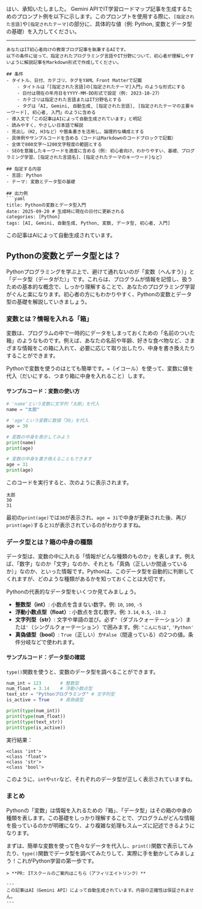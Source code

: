 はい、承知いたしました。
Gemini APIでIT学習ロードマップ記事を生成するためのプロンプト例を以下に示します。このプロンプトを使用する際に、`[指定された言語]`や`[指定されたテーマ]`の部分に、具体的な値（例: Python, 変数とデータ型の基礎）を入力してください。

---

```
あなたはIT初心者向けの教育ブログ記事を執筆するAIです。
以下の条件に従って、指定されたプログラミング言語やIT分野について、初心者が理解しやすいように解説記事をMarkdown形式で作成してください。

## 条件
- タイトル、日付、カテゴリ、タグをYAML Front Matterで記載
    - タイトルは「[指定された言語]の[指定されたテーマ]入門」のような形式にする
    - 日付は現在の年月日をYYYY-MM-DD形式で設定（例: 2023-10-27）
    - カテゴリは指定された言語またはIT分野名とする
    - タグは「AI, Gemini, 自動生成, [指定された言語], [指定されたテーマの主要キーワード], 初心者, 入門」のように含める
- 導入文で「この記事はAIによって自動生成されています」と明記
- 読みやすく、やさしい日本語で解説
- 見出し（H2, H3など）や箇条書きを活用し、論理的な構成とする
- 具体例やサンプルコードを含める（コードはMarkdownのコードブロックで記載）
- 全体で800文字〜1200文字程度の範囲とする
- SEOを意識したキーワードを適度に含める（例: 初心者向け、わかりやすい、基礎、プログラミング学習、[指定された言語名]、[指定されたテーマのキーワード]など）

## 指定する内容
- 言語: Python
- テーマ: 変数とデータ型の基礎

## 出力例
```yaml
title: Pythonの変数とデータ型入門
date: 2025-09-20 # 生成時に現在の日付に更新される
categories: [Python]
tags: [AI, Gemini, 自動生成, Python, 変数, データ型, 初心者, 入門]
```

この記事はAIによって自動生成されています。

## Pythonの変数とデータ型とは？

Pythonプログラミングを学ぶ上で、避けて通れないのが「変数（へんすう）」と「データ型（データがた）」です。これらは、プログラムが情報を記憶し、扱うための基本的な概念で、しっかり理解することで、あなたのプログラミング学習がぐんと楽になります。初心者の方にもわかりやすく、Pythonの変数とデータ型の基礎を解説していきましょう。

### 変数とは？情報を入れる「箱」

変数は、プログラムの中で一時的にデータをしまっておくための「名前のついた箱」のようなものです。例えば、あなたの名前や年齢、好きな食べ物など、さまざまな情報をこの箱に入れて、必要に応じて取り出したり、中身を書き換えたりすることができます。

Pythonで変数を使うのはとても簡単です。`=`（イコール）を使って、変数に値を代入（だいにする、つまり箱に中身を入れること）します。

#### サンプルコード：変数の使い方

```python
# 'name'という変数に文字列「太郎」を代入
name = "太郎"

# 'age'という変数に数値「30」を代入
age = 30

# 変数の中身を表示してみよう
print(name)
print(age)

# 変数の中身を書き換えることもできます
age = 31
print(age)
```

このコードを実行すると、次のように表示されます。
```
太郎
30
31
```
最初の`print(age)`では`30`が表示され、`age = 31`で中身が更新された後、再び`print(age)`すると`31`が表示されているのがわかりますね。

### データ型とは？箱の中身の種類

データ型は、変数の中に入れる「情報がどんな種類のものか」を表します。例えば、「数字」なのか「文字」なのか、それとも「真偽（正しいか間違っているか）」なのか、といった情報です。Pythonは、このデータ型を自動的に判断してくれますが、どのような種類があるかを知っておくことは大切です。

Pythonの代表的なデータ型をいくつか見てみましょう。

*   **整数型（int）**: 小数点を含まない数字。例: `10`, `100`, `-5`
*   **浮動小数点型（float）**: 小数点を含む数字。例: `3.14`, `0.5`, `-10.2`
*   **文字列型（str）**: 文字や単語の並び。必ず`"`（ダブルクォーテーション）または`'`（シングルクォーテーション）で囲みます。例: `"こんにちは"`, `'Python'`
*   **真偽値型（bool）**: `True`（正しい）か`False`（間違っている）の2つの値。条件分岐などで使われます。

#### サンプルコード：データ型の確認

`type()`関数を使うと、変数のデータ型を調べることができます。

```python
num_int = 123       # 整数型
num_float = 3.14    # 浮動小数点型
text_str = "Pythonプログラミング" # 文字列型
is_active = True    # 真偽値型

print(type(num_int))
print(type(num_float))
print(type(text_str))
print(type(is_active))
```

実行結果：
```
<class 'int'>
<class 'float'>
<class 'str'>
<class 'bool'>
```
このように、`int`や`str`など、それぞれのデータ型が正しく表示されていますね。

### まとめ

Pythonの「変数」は情報を入れるための「箱」、「データ型」はその箱の中身の種類を表します。この基礎をしっかり理解することで、プログラムがどんな情報を扱っているのかが明確になり、より複雑な処理もスムーズに記述できるようになります。

まずは、簡単な変数を使って色々なデータを代入し、`print()`関数で表示してみたり、`type()`関数でデータ型を調べてみたりして、実際に手を動かしてみましょう！これがPython学習の第一歩です。
```
> **PR: ITスクールのご案内はこちら（アフィリエイトリンク）**

---
この記事はAI（Gemini API）によって自動生成されています。内容の正確性は保証されません。
---
